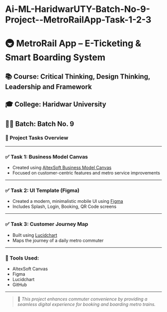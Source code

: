 # Ai-ML-HaridwarUTY-Batch-No-9-Project--MetroRailApp-Task-1-2-3

# 🚇 MetroRail App – E-Ticketing & Smart Boarding System
## 📚 Course: Critical Thinking, Design Thinking, Leadership and Framework
## 🎓 College: Haridwar University
## 👨‍🎓 Batch: Batch No. 9

### 🔧 Project Tasks Overview

---

### ✅ Task 1: Business Model Canvas
- Created using [AltexSoft Business Model Canvas](https://www.altexsoft.com/business-model-canvas-template-online/)
- Focused on customer-centric features and metro service improvements
  

---

### ✅ Task 2: UI Template (Figma)
- Created a modern, minimalistic mobile UI using [Figma](https://www.figma.com/)
- Includes Splash, Login, Booking, QR Code screens


---

### ✅ Task 3: Customer Journey Map
- Built using [Lucidchart](https://www.lucidchart.com/)
- Maps the journey of a daily metro commuter


---

### 🔗 Tools Used:
- AltexSoft Canvas
- Figma
- Lucidchart
- GitHub

---

> 📝 *This project enhances commuter convenience by providing a seamless digital experience for booking and boarding metro trains.*
